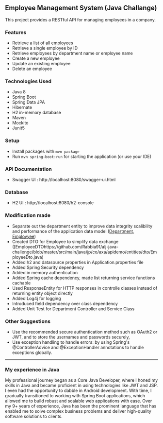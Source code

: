 ## Employee Management System (Java Challange)

This project provides a RESTful API for managing employees in a company.

### Features
- Retrieve a list of all employees
- Retrieve a single employee by ID
- Retrieve employees by department name or employee name
- Create a new employee
- Update an existing employee
- Delete an employee

### Technologies Used

- Java 8
- Spring Boot
- Spring Data JPA
- Hibernate
- H2 in-memory database
- Maven
- Mockito
- Junit5

### Setup
- Install packages with `mvn package`
- Run `mvn spring-boot:run` for starting the application (or use your IDE)

### API Documentation 

- Swagger UI : http://localhost:8080/swagger-ui.html

### Database 
- H2 UI : http://localhost:8080/h2-console

### Modification made
- Separate out the department entity to improve data integrity scalibility and performance of the application data model ([Department](https://github.com/Rabbia91/alj-java-challenge/blob/master/src/main/java/jp/co/axa/apidemo/entities/Department.java), [Employyee](https://github.com/Rabbia91/alj-java-challenge/blob/master/src/main/java/jp/co/axa/apidemo/entities/Employee.java))
- Created DTO for Employee to simplify data exchange ([EmployeeDTOhttps://github.com/Rabbia91/alj-java-challenge/blob/master/src/main/java/jp/co/axa/apidemo/entities/dto/EmployeeDto.java)
- Added h2 and datasource properties in Application.properties file 
- Added Spring Security dependency
- Added in memory authentication 
- Added Spring cache dependency, made list returning service functions cachable
- Used ResponseEntity for HTTP responses in controlle classes instead of returning entity object directly
- Added Log4j for logging
- Introduced field dependency over class dependency 
- Added Unit Test for Department Controller and Service Class

### Other Suggestions
- Use the recommended secure authentication method such as OAuth2 or JWT, and to store the usernames and passwords securely, 
- Use exception handling to handle errors: by using Spring's @ControllerAdvice and @ExceptionHandler annotations to handle exceptions globally.

-----

### My experience in Java

My professional journey began as a Core Java Developer, where I honed my skills in Java and became proficient in using technologies like JWT and JSP. I even had the opportunity to dabble in Android development. With time, I gradually transitioned to working with Spring Boot applications, which allowed me to build robust and scalable web applications with ease. Over my 9+ years of experience, Java has been the prominent language that has enabled me to solve complex business problems and deliver high-quality software solutions to clients.

